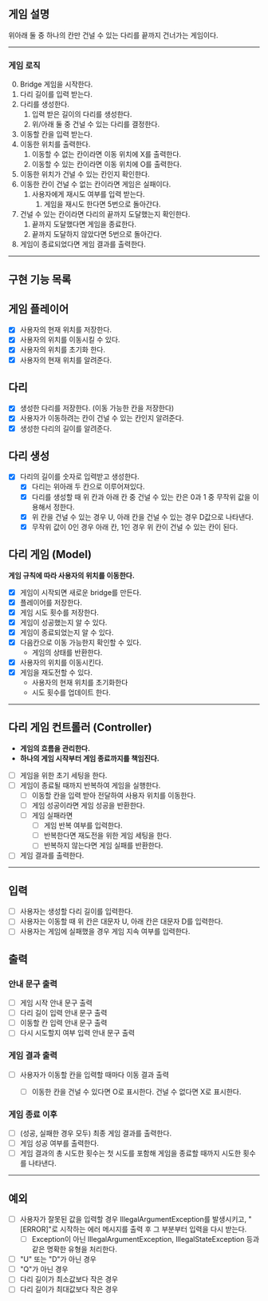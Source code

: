 ## 게임 설명
위아래 둘 중 하나의 칸만 건널 수 있는 다리를 끝까지 건너가는 게임이다.

---
### 게임 로직

0. Bridge 게임을 시작한다. 
1. 다리 길이를 입력 받는다.
2. 다리를 생성한다.
   1. 입력 받은 길이의 다리를 생성한다.
   2. 위/아래 둘 중 건널 수 있는 다리를 결정한다.
5. 이동할 칸을 입력 받는다.
6. 이동한 위치를 출력한다.
   1. 이동할 수 없는 칸이라면 이동 위치에 X를 출력한다.
   2. 이동할 수 있는 칸이라면 이동 위치에 O를 출력한다.
7. 이동한 위치가 건널 수 있는 칸인지 확인한다.
8. 이동한 칸이 건널 수 없는 칸이라면 게임은 실패이다.
   1. 사용자에게 재시도 여부를 입력 받는다.
      1. 게임을 재시도 한다면 5번으로 돌아간다.
8. 건널 수 있는 칸이라면 다리의 끝까지 도달했는지 확인한다.
   1. 끝까지 도달했다면 게임을 종료한다.
   2. 끝까지 도달하지 않았다면 5번으로 돌아간다.
11. 게임이 종료되었다면 게임 결과를 출력한다.

---
## 구현 기능 목록

## 게임 플레이어
- [x] 사용자의 현재 위치를 저장한다.
- [x] 사용자의 위치를 이동시킬 수 있다.
- [x] 사용자의 위치를 초기화 한다.
- [x] 사용자의 현재 위치를 알려준다.

## 다리
- [x] 생성한 다리를 저장한다. (이동 가능한 칸을 저장한다)
- [x] 사용자가 이동하려는 칸이 건널 수 있는 칸인지 알려준다.
- [x] 생성한 다리의 길이를 알려준다.

## 다리 생성
- [x] 다리의 길이를 숫자로 입력받고 생성한다.
    - [x] 다리는 위아래 두 칸으로 이루어져있다.
    - [x] 다리를 생성할 때 위 칸과 아래 칸 중 건널 수 있는 칸은 0과 1 중 무작위 값을 이용해서 정한다.
    - [x] 위 칸을 건널 수 있는 경우 U, 아래 칸을 건널 수 있는 경우 D값으로 나타낸다.
    - [x] 무작위 값이 0인 경우 아래 칸, 1인 경우 위 칸이 건널 수 있는 칸이 된다.

## 다리 게임 (Model)
**게임 규칙에 따라 사용자의 위치를 이동한다.**

- [x] 게임이 시작되면 새로운 bridge를 만든다.
- [x] 플레이어를 저장한다.
- [x] 게임 시도 횟수를 저장한다.
- [x] 게임이 성공했는지 알 수 있다.
- [x] 게임이 종료되었는지 알 수 있다.
- [x] 다음칸으로 이동 가능한지 확인할 수 있다.
  - 게임의 상태를 반환한다.
- [x] 사용자의 위치를 이동시킨다.
- [x] 게임을 재도전할 수 있다.
  - 사용자의 현재 위치를 초기화한다
  - 시도 횟수를 업데이트 한다.

---
## 다리 게임 컨트롤러 (Controller)
- **게임의 흐름을 관리한다.**
- **하나의 게임 시작부터 게임 종료까지를 책임진다.**

- [ ] 게임을 위한 초기 세팅을 한다.
- [ ] 게임이 종료될 때까지 반복하여 게임을 실행한다.
  - [ ] 이동할 칸을 입력 받아 전달하여 사용자 위치를 이동한다.
  - [ ] 게임 성공이라면 게임 성공을 반환한다.
  - [ ] 게임 실패라면
    - [ ] 게임 반복 여부를 입력한다.
    - [ ] 반복한다면 재도전을 위한 게임 세팅을 한다.
    - [ ] 반복하지 않는다면 게임 실패를 반환한다.
- [ ] 게임 결과를 출력한다.

---
## 입력
- [ ] 사용자는 생성할 다리 길이를 입력한다.
- [ ] 사용자는 이동할 때 위 칸은 대문자 U, 아래 칸은 대문자 D를 입력한다.
- [ ] 사용자는 게임에 실패했을 경우 게임 지속 여부를 입력한다.

## 출력
### 안내 문구 출력
- [ ] 게임 시작 안내 문구 출력
- [ ] 다리 길이 입력 안내 문구 출력
- [ ] 이동할 칸 입력 안내 문구 출력
- [ ] 다시 시도할지 여부 입력 안내 문구 출력

### 게임 결과 출력
- [ ] 사용자가 이동할 칸을 입력할 때마다 이동 결과 출력
  - [ ] 이동한 칸을 건널 수 있다면 O로 표시한다. 건널 수 없다면 X로 표시한다.


### 게임 종료 이후
- [ ] (성공, 실패한 경우 모두) 최종 게임 결과를 출력한다.
- [ ] 게임 성공 여부를 출력한다.
- [ ] 게임 결과의 총 시도한 횟수는 첫 시도를 포함해 게임을 종료할 때까지 시도한 횟수를 나타낸다.

---
## 예외
- [ ] 사용자가 잘못된 값을 입력할 경우 IllegalArgumentException를 발생시키고, "[ERROR]"로 시작하는 에러 메시지를 출력 후 그 부분부터 입력을 다시 받는다.
  - [ ] Exception이 아닌 IllegalArgumentException, IllegalStateException 등과 같은 명확한 유형을 처리한다.
- [ ] "U" 또는 "D"가 아닌 경우
- [ ] "Q"가 아닌 경우
- [ ] 다리 길이가 최소값보다 작은 경우
- [ ] 다리 길이가 최대값보다 작은 경우
